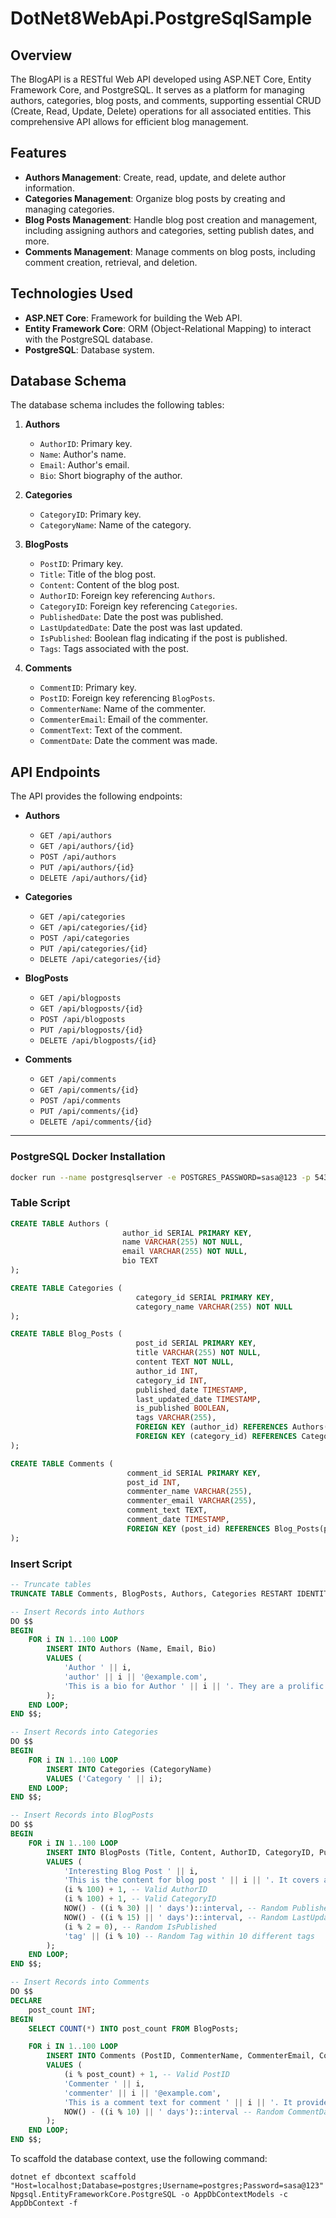 # DotNet8WebApi.PostgreSqlSample

## Overview

The BlogAPI is a RESTful Web API developed using ASP.NET Core, Entity Framework Core, and PostgreSQL. It serves as a platform for managing authors, categories, blog posts, and comments, supporting essential CRUD (Create, Read, Update, Delete) operations for all associated entities. This comprehensive API allows for efficient blog management.

## Features

- **Authors Management**: Create, read, update, and delete author information.
- **Categories Management**: Organize blog posts by creating and managing categories.
- **Blog Posts Management**: Handle blog post creation and management, including assigning authors and categories, setting publish dates, and more.
- **Comments Management**: Manage comments on blog posts, including comment creation, retrieval, and deletion.

## Technologies Used

- **ASP.NET Core**: Framework for building the Web API.
- **Entity Framework Core**: ORM (Object-Relational Mapping) to interact with the PostgreSQL database.
- **PostgreSQL**: Database system.

## Database Schema

The database schema includes the following tables:

1. **Authors**
    - `AuthorID`: Primary key.
    - `Name`: Author's name.
    - `Email`: Author's email.
    - `Bio`: Short biography of the author.

2. **Categories**
    - `CategoryID`: Primary key.
    - `CategoryName`: Name of the category.

3. **BlogPosts**
    - `PostID`: Primary key.
    - `Title`: Title of the blog post.
    - `Content`: Content of the blog post.
    - `AuthorID`: Foreign key referencing `Authors`.
    - `CategoryID`: Foreign key referencing `Categories`.
    - `PublishedDate`: Date the post was published.
    - `LastUpdatedDate`: Date the post was last updated.
    - `IsPublished`: Boolean flag indicating if the post is published.
    - `Tags`: Tags associated with the post.

4. **Comments**
    - `CommentID`: Primary key.
    - `PostID`: Foreign key referencing `BlogPosts`.
    - `CommenterName`: Name of the commenter.
    - `CommenterEmail`: Email of the commenter.
    - `CommentText`: Text of the comment.
    - `CommentDate`: Date the comment was made.

## API Endpoints

The API provides the following endpoints:

- **Authors**
    - `GET /api/authors`
    - `GET /api/authors/{id}`
    - `POST /api/authors`
    - `PUT /api/authors/{id}`
    - `DELETE /api/authors/{id}`

- **Categories**
    - `GET /api/categories`
    - `GET /api/categories/{id}`
    - `POST /api/categories`
    - `PUT /api/categories/{id}`
    - `DELETE /api/categories/{id}`

- **BlogPosts**
    - `GET /api/blogposts`
    - `GET /api/blogposts/{id}`
    - `POST /api/blogposts`
    - `PUT /api/blogposts/{id}`
    - `DELETE /api/blogposts/{id}`

- **Comments**
    - `GET /api/comments`
    - `GET /api/comments/{id}`
    - `POST /api/comments`
    - `PUT /api/comments/{id}`
    - `DELETE /api/comments/{id}`

---

### PostgreSQL Docker Installation
```bash
docker run --name postgresqlserver -e POSTGRES_PASSWORD=sasa@123 -p 5432:5432 -d postgres
```

### Table Script

```sql
CREATE TABLE Authors (
                         author_id SERIAL PRIMARY KEY,
                         name VARCHAR(255) NOT NULL,
                         email VARCHAR(255) NOT NULL,
                         bio TEXT
);

CREATE TABLE Categories (
                            category_id SERIAL PRIMARY KEY,
                            category_name VARCHAR(255) NOT NULL
);

CREATE TABLE Blog_Posts (
                            post_id SERIAL PRIMARY KEY,
                            title VARCHAR(255) NOT NULL,
                            content TEXT NOT NULL,
                            author_id INT,
                            category_id INT,
                            published_date TIMESTAMP,
                            last_updated_date TIMESTAMP,
                            is_published BOOLEAN,
                            tags VARCHAR(255),
                            FOREIGN KEY (author_id) REFERENCES Authors(author_id),
                            FOREIGN KEY (category_id) REFERENCES Categories(category_id)
);

CREATE TABLE Comments (
                          comment_id SERIAL PRIMARY KEY,
                          post_id INT,
                          commenter_name VARCHAR(255),
                          commenter_email VARCHAR(255),
                          comment_text TEXT,
                          comment_date TIMESTAMP,
                          FOREIGN KEY (post_id) REFERENCES Blog_Posts(post_id)
);
```

### Insert Script

```sql
-- Truncate tables
TRUNCATE TABLE Comments, BlogPosts, Authors, Categories RESTART IDENTITY CASCADE;

-- Insert Records into Authors
DO $$
BEGIN
    FOR i IN 1..100 LOOP
        INSERT INTO Authors (Name, Email, Bio)
        VALUES (
            'Author ' || i,
            'author' || i || '@example.com',
            'This is a bio for Author ' || i || '. They are a prolific writer with numerous published works.'
        );
    END LOOP;
END $$;

-- Insert Records into Categories
DO $$
BEGIN
    FOR i IN 1..100 LOOP
        INSERT INTO Categories (CategoryName)
        VALUES ('Category ' || i);
    END LOOP;
END $$;

-- Insert Records into BlogPosts
DO $$
BEGIN
    FOR i IN 1..100 LOOP
        INSERT INTO BlogPosts (Title, Content, AuthorID, CategoryID, PublishedDate, LastUpdatedDate, IsPublished, Tags)
        VALUES (
            'Interesting Blog Post ' || i,
            'This is the content for blog post ' || i || '. It covers a variety of interesting topics related to Category ' || (i % 100) + 1 || '.',
            (i % 100) + 1, -- Valid AuthorID
            (i % 100) + 1, -- Valid CategoryID
            NOW() - ((i % 30) || ' days')::interval, -- Random PublishedDate within the last 30 days
            NOW() - ((i % 15) || ' days')::interval, -- Random LastUpdatedDate within the last 15 days
            (i % 2 = 0), -- Random IsPublished
            'tag' || (i % 10) -- Random Tag within 10 different tags
        );
    END LOOP;
END $$;

-- Insert Records into Comments
DO $$
DECLARE
    post_count INT;
BEGIN
    SELECT COUNT(*) INTO post_count FROM BlogPosts;

    FOR i IN 1..100 LOOP
        INSERT INTO Comments (PostID, CommenterName, CommenterEmail, CommentText, CommentDate)
        VALUES (
            (i % post_count) + 1, -- Valid PostID
            'Commenter ' || i,
            'commenter' || i || '@example.com',
            'This is a comment text for comment ' || i || '. It provides feedback and insights on Blog Post ' || (i % post_count) + 1 || '.',
            NOW() - ((i % 10) || ' days')::interval -- Random CommentDate within the last 10 days
        );
    END LOOP;
END $$;
```


To scaffold the database context, use the following command:

```
dotnet ef dbcontext scaffold "Host=localhost;Database=postgres;Username=postgres;Password=sasa@123" Npgsql.EntityFrameworkCore.PostgreSQL -o AppDbContextModels -c AppDbContext -f
```
